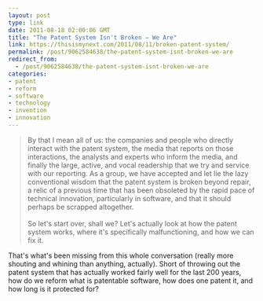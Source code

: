 ```yaml
---
layout: post
type: link
date: 2011-08-18 02:00:06 GMT
title: "The Patent System Isn't Broken — We Are"
link: https://thisismynext.com/2011/08/11/broken-patent-system/
permalink: /post/9062584638/the-patent-system-isnt-broken-we-are
redirect_from: 
  - /post/9062584638/the-patent-system-isnt-broken-we-are
categories:
- patent
- reform
- software
- technology
- invention
- innovation
---
```

<blockquote>By that I mean all of us: the companies and people who directly interact with the patent system, the media that reports on those interactions, the analysts and experts who inform the media, and finally the large, active, and vocal readership that we try and service with our reporting. As a group, we have accepted and let lie the lazy conventional wisdom that the patent system is broken beyond repair, a relic of a previous time that has been obsoleted by the rapid pace of technical innovation, particularly in software, and that it should perhaps be scrapped altogether.<br><br>So let's start over, shall we? Let's actually look at how the patent system works, where it's specifically malfunctioning, and how we can fix it.</blockquote>
That's what's been missing from this whole conversation (really more shouting and whining than anything, actually). Short of throwing out the patent system that has actually worked fairly well for the last 200 years, how do we reform what is patentable software, how does one patent it, and how long is it protected for?